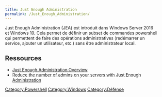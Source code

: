 ```yaml
---
title: Just Enough Administration
permalink: /Just_Enough_Administration/
---
```


Just Enough Administration (JEA) est introduit dans Windows Server 2016 et Windows 10. Cela permet de définir un subset de commandes powershell qui permettent de faire des opérations administratives (redémarrer un service, ajouter un utilisateur, etc.) sans être administrateur local.

Ressources
----------

-   [Just Enough Administration Overview](https://msdn.microsoft.com/powershell/jea/overview)
-   [Reduce the number of admins on your servers with Just Enough Administration](https://blogs.technet.microsoft.com/datacentersecurity/2016/08/29/jea-overview/)

[Category:Powershell](/Category:Powershell "wikilink") [Category:Windows](/Category:Windows "wikilink") [Category:Défense](/Category:Défense "wikilink")
